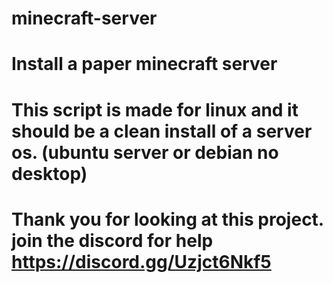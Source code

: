# minecraft-server
# Install a paper minecraft server

# This script is made for linux and it should be a clean install of a server os. (ubuntu server or debian no desktop)



# Thank you for looking at this project. join the discord for help https://discord.gg/Uzjct6Nkf5
